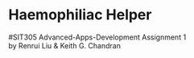 # Haemophiliac Helper  
#SIT305 Advanced-Apps-Development Assignment 1  
by Renrui Liu & Keith G. Chandran
